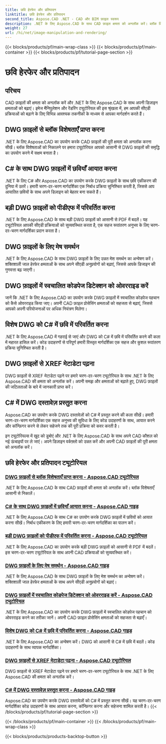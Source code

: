 ```yaml
---
title: छवि हेरफेर और प्रतिपादन
linktitle: छवि हेरफेर और प्रतिपादन
second_title: Aspose.CAD .NET - CAD और BIM फ़ाइल स्वरूप
description: .NET के लिए Aspose.CAD के साथ CAD फ़ाइल क्षमता को अनलॉक करें। ब्लॉक विशेषता निष्कर्षण, छवि आयात, डीडब्ल्यूजी से पीडीएफ रूपांतरण, जाल समर्थन और बहुत कुछ आसानी से सीखें।
weight: 27
url: /hi/net/image-manipulation-and-rendering/
---
```


{{< blocks/products/pf/main-wrap-class >}}
{{< blocks/products/pf/main-container >}}
{{< blocks/products/pf/tutorial-page-section >}}

# छवि हेरफेर और प्रतिपादन


## परिचय

CAD फ़ाइलों की क्षमता को अनलॉक करें और .NET के लिए Aspose.CAD के साथ अपनी डिज़ाइन क्षमताओं को बढ़ाएं। इमेज मैनिपुलेशन और रेंडरिंग ट्यूटोरियल की इस श्रृंखला में, हम आपकी सीएडी प्रक्रियाओं को बढ़ाने के लिए विभिन्न आवश्यक तकनीकों के माध्यम से आपका मार्गदर्शन करते हैं।

 ## DWG फ़ाइलों से ब्लॉक विशेषताएँ प्राप्त करना 
.NET के लिए Aspose.CAD का उपयोग करके CAD फ़ाइलों की पूरी क्षमता को अनलॉक करना सीखें। ब्लॉक विशेषताओं को निकालने पर हमारा ट्यूटोरियल आपको आसानी से DWG फ़ाइलों की समृद्धि का उपयोग करने में सक्षम बनाता है।

 ## C# के साथ DWG फ़ाइलों में छवियाँ आयात करना 
.NET के लिए C# और Aspose.CAD का उपयोग करके DWG फ़ाइलों के साथ छवि एकीकरण की दुनिया में उतरें। हमारी चरण-दर-चरण मार्गदर्शिका एक निर्बाध प्रक्रिया सुनिश्चित करती है, जिससे आप आयातित छवियों के साथ अपने डिज़ाइन को बेहतर बना सकते हैं।

 ## बड़ी DWG फ़ाइलों को पीडीएफ में परिवर्तित करना 
.NET के लिए Aspose.CAD के साथ बड़ी DWG फ़ाइलों को आसानी से PDF में बदलें। यह ट्यूटोरियल आपकी सीएडी प्रक्रियाओं को सुव्यवस्थित करता है, एक सहज रूपांतरण अनुभव के लिए चरण-दर-चरण मार्गदर्शिका प्रदान करता है।

 ## DWG फ़ाइलों के लिए मेष समर्थन 
.NET के लिए Aspose.CAD के साथ DWG फ़ाइलों के लिए उन्नत मेश समर्थन का अन्वेषण करें। शक्तिशाली जाल हेरफेर क्षमताओं के साथ अपने सीएडी अनुप्रयोगों को बढ़ाएं, जिससे आपके डिजाइन की गुणवत्ता बढ़ जाएगी।

 ## DWG फ़ाइलों में स्वचालित कोडपेज डिटेक्शन को ओवरराइड करें 
जानें कि .NET के लिए Aspose.CAD का उपयोग करके DWG फ़ाइलों में स्वचालित कोडपेज पहचान को कैसे ओवरराइड किया जाए। अपनी CAD फ़ाइल प्रोसेसिंग क्षमताओं को सहजता से बढ़ाएं, जिससे आपको अपनी परियोजनाओं पर अधिक नियंत्रण मिलेगा।

 ## विशेष DWG को C# में छवि में परिवर्तित करना 
.NET के लिए Aspose.CAD में गहराई से जाएं और DWG को C# में छवि में परिवर्तित करने की कला में महारत हासिल करें। कोड उदाहरणों से परिपूर्ण हमारी विस्तृत मार्गदर्शिका एक सहज और कुशल रूपांतरण प्रक्रिया सुनिश्चित करती है।

 ## DWG फ़ाइलों से XREF मेटाडेटा पढ़ना 
DWG फ़ाइलों से XREF मेटाडेटा पढ़ने पर हमारे चरण-दर-चरण ट्यूटोरियल के साथ .NET के लिए Aspose.CAD की क्षमता को अनलॉक करें। अपनी समझ और क्षमताओं को बढ़ाते हुए, DWG फ़ाइलों की जटिलताओं के बारे में जानकारी प्राप्त करें।

 ## C# में DWG दस्तावेज़ प्रस्तुत करना 
Aspose.CAD का उपयोग करके DWG दस्तावेज़ों को C# में प्रस्तुत करने की कला सीखें। हमारी चरण-दर-चरण मार्गदर्शिका एक सहज अनुभव की सुविधा के लिए कोड उदाहरणों के साथ, आयात करने और कॉन्फ़िगर करने से लेकर सहेजने तक की पूरी प्रक्रिया को कवर करती है।

इन ट्यूटोरियल्स में खुद को डुबोएं और .NET के लिए Aspose.CAD के साथ अपने CAD कौशल को नई ऊंचाइयों पर ले जाएं। अपने डिज़ाइन वर्कफ़्लो को उन्नत करें और अपनी CAD फ़ाइलों की पूरी क्षमता को अनलॉक करें।
## छवि हेरफेर और प्रतिपादन ट्यूटोरियल
### [DWG फ़ाइलों से ब्लॉक विशेषताएँ प्राप्त करना - Aspose.CAD ट्यूटोरियल](./getting-block-attributes-from-dwg/)
.NET के लिए Aspose.CAD के साथ CAD फ़ाइलों की क्षमता को अनलॉक करें। ब्लॉक विशेषताएँ आसानी से निकालें।
### [C# के साथ DWG फ़ाइलों में छवियाँ आयात करना - Aspose.CAD गाइड](./importing-images-into-dwg/)
.NET के लिए Aspose.CAD के साथ C# का उपयोग करके DWG फ़ाइलों में छवियों को आयात करना सीखें। निर्बाध एकीकरण के लिए हमारी चरण-दर-चरण मार्गदर्शिका का पालन करें।
### [बड़ी DWG फ़ाइलों को पीडीएफ में परिवर्तित करना - Aspose.CAD ट्यूटोरियल](./converting-large-dwg-files-to-pdf/)
.NET के लिए Aspose.CAD का उपयोग करके बड़ी DWG फ़ाइलों को आसानी से PDF में बदलें। इस चरण-दर-चरण ट्यूटोरियल के साथ अपनी CAD प्रक्रियाओं को सुव्यवस्थित करें।
### [DWG फ़ाइलों के लिए मेष समर्थन - Aspose.CAD गाइड](./mesh-support-for-dwg/)
.NET के लिए Aspose.CAD के साथ DWG फ़ाइलों के लिए मेश समर्थन का अन्वेषण करें। शक्तिशाली जाल हेरफेर क्षमताओं के साथ अपने सीएडी अनुप्रयोगों को बढ़ाएं।
### [DWG फ़ाइलों में स्वचालित कोडपेज डिटेक्शन को ओवरराइड करें - Aspose.CAD ट्यूटोरियल](./override-automatic-codepage-detection-in-dwg/)
.NET के लिए Aspose.CAD का उपयोग करके DWG फ़ाइलों में स्वचालित कोडपेज पहचान को ओवरराइड करने का तरीका जानें। अपनी CAD फ़ाइल प्रोसेसिंग क्षमताओं को सहजता से बढ़ाएँ।
### [विशेष DWG को C# में छवि में परिवर्तित करना - Aspose.CAD गाइड](./converting-particular-dwg-to-image/)
.NET के लिए Aspose.CAD का अन्वेषण करें। DWG को आसानी से C# में छवि में बदलें। कोड उदाहरणों के साथ व्यापक मार्गदर्शिका।
### [DWG फ़ाइलों से XREF मेटाडेटा पढ़ना - Aspose.CAD ट्यूटोरियल](./reading-xref-metadata-from-dwg/)
DWG फ़ाइलों से XREF मेटाडेटा पढ़ने पर हमारे चरण-दर-चरण ट्यूटोरियल के साथ .NET के लिए Aspose.CAD की क्षमता को अनलॉक करें।
### [C# में DWG दस्तावेज़ प्रस्तुत करना - Aspose.CAD गाइड](./rendering-dwg-documents/)
Aspose.CAD का उपयोग करके DWG दस्तावेज़ों को C# में प्रस्तुत करना सीखें। यह चरण-दर-चरण मार्गदर्शिका कोड उदाहरणों के साथ आयात करना, कॉन्फ़िगर करना और सहेजना शामिल करती है।
{{< /blocks/products/pf/tutorial-page-section >}}

{{< /blocks/products/pf/main-container >}}
{{< /blocks/products/pf/main-wrap-class >}}

{{< blocks/products/products-backtop-button >}}
